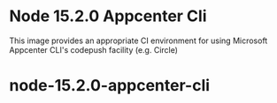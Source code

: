 # Node 15.2.0 Appcenter Cli

This image provides an appropriate CI environment for using Microsoft Appcenter CLI's codepush facility (e.g. Circle)
# node-15.2.0-appcenter-cli
